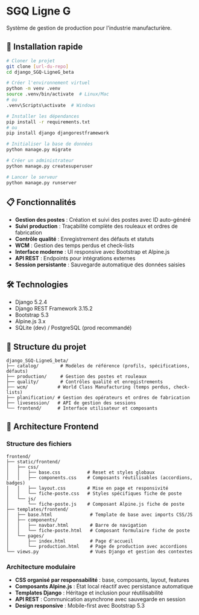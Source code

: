 # SGQ Ligne G

Système de gestion de production pour l'industrie manufacturière.

## 🚀 Installation rapide

```bash
# Cloner le projet
git clone [url-du-repo]
cd django_SGQ-LigneG_beta

# Créer l'environnement virtuel
python -m venv .venv
source .venv/bin/activate  # Linux/Mac
# ou
.venv\Scripts\activate  # Windows

# Installer les dépendances
pip install -r requirements.txt
# ou
pip install django djangorestframework

# Initialiser la base de données
python manage.py migrate

# Créer un administrateur
python manage.py createsuperuser

# Lancer le serveur
python manage.py runserver
```

## 📋 Fonctionnalités

- **Gestion des postes** : Création et suivi des postes avec ID auto-généré
- **Suivi production** : Traçabilité complète des rouleaux et ordres de fabrication  
- **Contrôle qualité** : Enregistrement des défauts et statuts
- **WCM** : Gestion des temps perdus et check-lists
- **Interface moderne** : UI responsive avec Bootstrap et Alpine.js
- **API REST** : Endpoints pour intégrations externes
- **Session persistante** : Sauvegarde automatique des données saisies

## 🛠 Technologies

- Django 5.2.4
- Django REST Framework 3.15.2
- Bootstrap 5.3
- Alpine.js 3.x
- SQLite (dev) / PostgreSQL (prod recommandé)

## 📂 Structure du projet

```
django_SGQ-LigneG_beta/
├── catalog/        # Modèles de référence (profils, spécifications, défauts)
├── production/     # Gestion des postes et rouleaux
├── quality/        # Contrôles qualité et enregistrements
├── wcm/           # World Class Manufacturing (temps perdus, check-lists)
├── planification/ # Gestion des opérateurs et ordres de fabrication
├── livesession/   # API de gestion des sessions
└── frontend/      # Interface utilisateur et composants
```

## 🎨 Architecture Frontend

### Structure des fichiers

```
frontend/
├── static/frontend/
│   ├── css/
│   │   ├── base.css          # Reset et styles globaux
│   │   ├── components.css    # Composants réutilisables (accordions, badges)
│   │   ├── layout.css        # Mise en page et responsivité
│   │   └── fiche-poste.css   # Styles spécifiques fiche de poste
│   └── js/
│       └── fiche-poste.js    # Composant Alpine.js fiche de poste
├── templates/frontend/
│   ├── base.html              # Template de base avec imports CSS/JS
│   ├── components/
│   │   ├── navbar.html        # Barre de navigation
│   │   └── fiche-poste.html   # Composant formulaire fiche de poste
│   └── pages/
│       ├── index.html         # Page d'accueil
│       └── production.html    # Page de production avec accordions
└── views.py                   # Vues Django et gestion des contextes
```

### Architecture modulaire

- **CSS organisé par responsabilité** : base, composants, layout, features
- **Composants Alpine.js** : État local réactif avec persistance automatique
- **Templates Django** : Héritage et inclusion pour réutilisabilité
- **API REST** : Communication asynchrone avec sauvegarde en session
- **Design responsive** : Mobile-first avec Bootstrap 5.3

